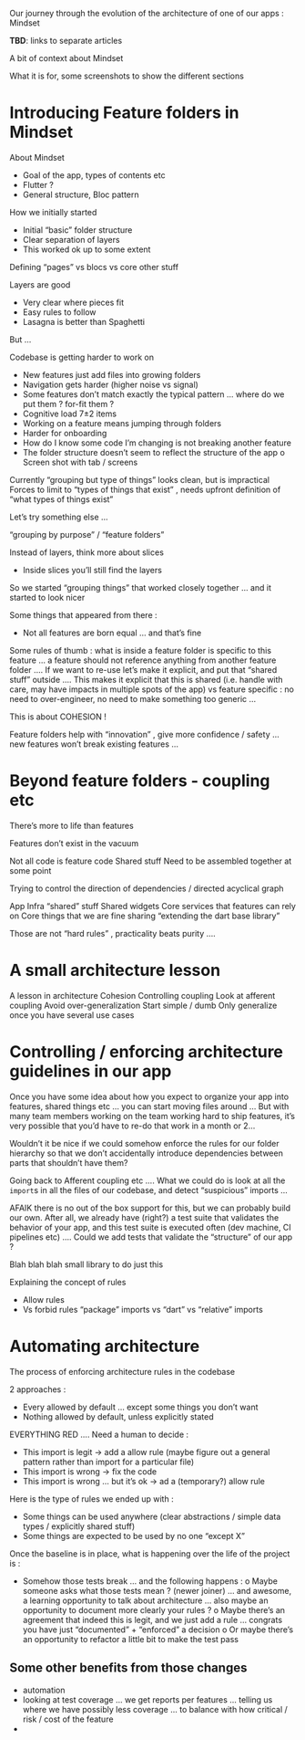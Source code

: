 Our journey through the evolution of the architecture of one of our apps : Mindset

**TBD**: links to separate articles

A bit of context about Mindset

What it is for, some screenshots to show the different sections

# Introducing Feature folders in Mindset

About Mindset

- Goal of the app, types of contents etc
- Flutter ?
- General structure, Bloc pattern

How we initially started

- Initial “basic” folder structure
- Clear separation of layers
- This worked ok up to some extent

Defining “pages” vs blocs vs core other stuff

Layers are good

- Very clear where pieces fit
- Easy rules to follow
- Lasagna is better than Spaghetti

But …

Codebase is getting harder to work on

- New features just add files into growing folders
- Navigation gets harder (higher noise vs signal)
- Some features don’t match exactly the typical pattern … where do we put them ? for-fit them ?
- Cognitive load 7±2 items
- Working on a feature means jumping through folders
- Harder for onboarding
- How do I know some code I’m changing is not breaking another feature
- The folder structure doesn’t seem to reflect the structure of the app
  o Screen shot with tab / screens

Currently “grouping but type of things” looks clean, but is impractical
Forces to limit to “types of things that exist” , needs upfront definition of “what types of things exist”

Let’s try something else …

“grouping by purpose” / “feature folders”

Instead of layers, think more about slices

- Inside slices you’ll still find the layers

So we started “grouping things” that worked closely together
… and it started to look nicer

Some things that appeared from there :

- Not all features are born equal … and that’s fine

Some rules of thumb : what is inside a feature folder is specific to this feature … a feature should not reference anything from another feature folder …. If we want to re-use let’s make it explicit, and put that “shared stuff” outside …. This makes it explicit that this is shared (i.e. handle with care, may have impacts in multiple spots of the app) vs feature specific : no need to over-engineer, no need to make something too generic …

This is about COHESION !

Feature folders help with “innovation” , give more confidence / safety … new features won’t break existing features …

# Beyond feature folders - coupling etc

There’s more to life than features

Features don’t exist in the vacuum

Not all code is feature code
Shared stuff
Need to be assembled together at some point

Trying to control the direction of dependencies / directed acyclical graph

App
Infra “shared” stuff
Shared widgets
Core services that features can rely on
Core things that we are fine sharing “extending the dart base library”

Those are not “hard rules” , practicality beats purity ….

# A small architecture lesson

A lesson in architecture
Cohesion
Controlling coupling
Look at afferent coupling
Avoid over-generalization
Start simple / dumb
Only generalize once you have several use cases

# Controlling / enforcing architecture guidelines in our app

Once you have some idea about how you expect to organize your app into features, shared things etc … you can start moving files around …
But with many team members working on the team working hard to ship features, it’s very possible that you’d have to re-do that work in a month or 2…

Wouldn’t it be nice if we could somehow enforce the rules for our folder hierarchy so that we don’t accidentally introduce dependencies between parts that shouldn’t have them?

Going back to Afferent coupling etc …. What we could do is look at all the `import`s in all the files of our codebase, and detect “suspicious” imports …

AFAIK there is no out of the box support for this, but we can probably build our own. After all, we already have (right?) a test suite that validates the behavior of your app, and this test suite is executed often (dev machine, CI pipelines etc) …. Could we add tests that validate the “structure” of our app ?

Blah blah blah small library to do just this

Explaining the concept of rules

- Allow rules
- Vs forbid rules
  “package” imports vs “dart” vs “relative” imports

# Automating architecture

The process of enforcing architecture rules in the codebase

2 approaches :

- Every allowed by default … except some things you don’t want
- Nothing allowed by default, unless explicitly stated

EVERYTHING RED ….
Need a human to decide :

- This import is legit -> add a allow rule (maybe figure out a general pattern rather than import for a particular file)
- This import is wrong -> fix the code
- This import is wrong … but it’s ok -> ad a (temporary?) allow rule

Here is the type of rules we ended up with :

- Some things can be used anywhere (clear abstractions / simple data types / explicitly shared stuff)
- Some things are expected to be used by no one “except X”

Once the baseline is in place, what is happening over the life of the project is :

- Somehow those tests break … and the following happens :
  o Maybe someone asks what those tests mean ? (newer joiner) … and awesome, a learning opportunity to talk about architecture … also maybe an opportunity to document more clearly your rules ?
  o Maybe there’s an agreement that indeed this is legit, and we just add a rule … congrats you have just “documented” + “enforced” a decision
  o Or maybe there’s an opportunity to refactor a little bit to make the test pass

## Some other benefits from those changes

- automation
- looking at test coverage ... we get reports per features ... telling us where we have possibly less coverage ... to balance with how critical / risk / cost of the feature
-
